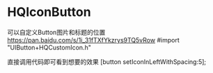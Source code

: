 # HQIconButton
可以自定义Button图片和标题的位置
https://pan.baidu.com/s/1i_31fTXfYkzrys9TQ5vRow
#import "UIButton+HQCustomIcon.h"

直接调用代码即可看到想要的效果
[button setIconInLeftWithSpacing:5];
